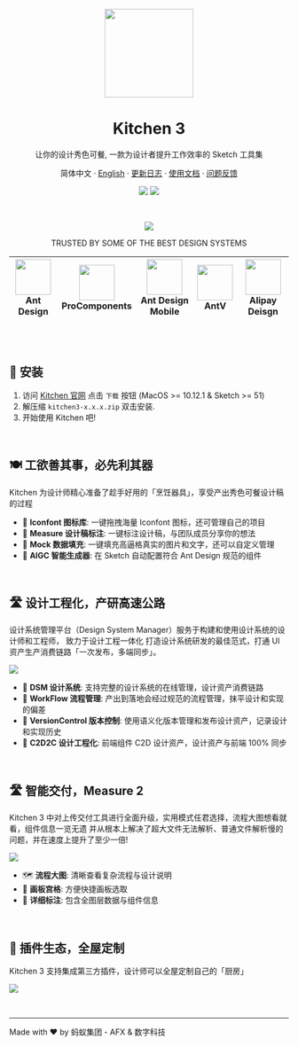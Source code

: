 <p align="center">
  <img width="160" src="https://gw.alipayobjects.com/mdn/rms_7d1485/afts/img/A*XDYxSJXBjjwAAAAAAAAAAAAAARQnAQ">
</p>
<h1 align="center">Kitchen 3</h1>

<div align="center">

让你的设计秀色可餐, 一款为设计者提升工作效率的 Sketch 工具集

简体中文 · [English](./README_EN.md) · [更新日志][changelog] · [使用文档][docs] · [问题反馈][issues]

[![][website-shield]][website-url] [![][sketch-plugin]][sketch-plugin-url]

<br/>

[![][banner-url]][video-url]

TRUSTED BY SOME OF THE BEST DESIGN SYSTEMS

| <img width="64" src="https://gw.alipayobjects.com/zos/hitu-asset/c88e3678-6900-4289-8538-31367c2d30f2/hitu-1609235995955-image.png"><br/>Ant Design | <img width="64" src="https://gw.alipayobjects.com/zos/hitu-asset/562e1bb6-edd1-4c87-8e5c-fa01b768b7c8/hitu-1617851234091-image.png"><br/>ProComponents | <img width="64" src="https://gw.alipayobjects.com/zos/hitu-asset/571a5287-ed4f-40cb-ae9f-26f9d7cdd83b/hitu-1653014137511-image.png"><br/>Ant Design Mobile | <img width="64" src="https://gw.alipayobjects.com/zos/hitu-asset/dc1a5be1-5ad3-4bb0-b96e-60ab014fd6d4/hitu-1610945940945-image.png"><br/>AntV | <img width="64" src="https://gw.alipayobjects.com/zos/hitu-asset/a6bf910f-42a3-4625-92b8-5ec85a7f2f53/hitu-1609728727007-image.png"><br/>Alipay Deisgn |
| --- | --- | --- | --- | --- |

</div>


<br/>
<br/>

## 🍔 安装

1. 访问 [Kitchen 官网](https://kitchen.alipay.com) 点击 `下载` 按钮 (MacOS >= 10.12.1 & Sketch >= 51)
2. 解压缩 `kitchen3-x.x.x.zip` 双击安装.
3. 开始使用 Kitchen 吧!

<br/>

## 🍽️ 工欲善其事，必先利其器

Kitchen 为设计师精心准备了趁手好用的「烹饪器具」，享受产出秀色可餐设计稿的过程

- 🥗 **Iconfont 图标库**: 一键拖拽海量 Iconfont 图标，还可管理自己的项目
- 🥩 **Measure 设计稿标注**: 一键标注设计稿，与团队成员分享你的想法
- 🍧 **Mock 数据填充**: 一键填充高逼格真实的图片和文字，还可以自定义管理
- 🍷 **AIGC 智能生成器**: 在 Sketch 自动配置符合 Ant Design 规范的组件

<br/>

## 🛣️ 设计工程化，产研高速公路

设计系统管理平台（Design System Manager）服务于构建和使用设计系统的设计师和工程师， 致力于设计工程一体化
打造设计系统研发的最佳范式，打通 UI 资产生产消费链路「一次发布，多端同步」。

[![][preview-1]][preview-1-url]

- 🥗 **DSM 设计系统**: 支持完整的设计系统的在线管理，设计资产消费链路
- 🥩 **WorkFlow 流程管理**: 产出到落地会经过规范的流程管理，抹平设计和实现的偏差
- 🍧 **VersionControl 版本控制**: 使用语义化版本管理和发布设计资产，记录设计和实现历史
- 🍷 **C2D2C 设计工程化**: 前端组件 C2D 设计资产，设计资产与前端 100% 同步

<br/>

## 🛣️ 智能交付，Measure 2

Kitchen 3 中对上传交付工具进行全面升级，实用模式任君选择，流程大图想看就看，组件信息一览无遗
并从根本上解决了超大文件无法解析、普通文件解析慢的问题，并在速度上提升了至少一倍!

[![][preview-2]][preview-2-url]

- 🗺️ **流程大图**: 清晰查看复杂流程与设计说明
- 🍱 **画板宫格**: 方便快捷画板选取
- 📏 **详细标注**: 包含全图层数据与组件信息

<br/>

## 🧩 插件生态，全屋定制

Kitchen 3 支持集成第三方插件，设计师可以全屋定制自己的「厨房」

![][preview-3]

<br/>

---

Made with ❤️ by 蚂蚁集团 - AFX & 数字科技

[changelog]: https://kitchen.alipay.com/changelog
[docs]: https://yuque.antfin-inc.com/kitchen/kitchen-meal
[issues]: https://yuque.antfin-inc.com/r/kitchen/issues
[website-shield]: https://img.shields.io/website?down_message=offline&label=kitchen.alipay.com&logo=data%3Aimage%2Fsvg%2Bxml%3Bbase64%2CPHN2ZyB4bWxucz0iaHR0cDovL3d3dy53My5vcmcvMjAwMC9zdmciIHZpZXdCb3g9IjAgMCAyOCAyOCI%2BPHBhdGggZmlsbD0iI2ZmZiIgZmlsbC1ydWxlPSJub256ZXJvIiBkPSJNMjQuODYgMGEzLjE0IDMuMTQgMCAwMTIuMjIgNS4zNmwtOC42NTIgOC42MjggOC42NTIgOC42NTJBMy4xNCAzLjE0IDAgMDEyNC44NiAyOEg1YTUgNSAwIDAxLTUtNVYzLjE0QTMuMTQgMy4xNCAwIDAxMy4wMDIuMDA0TDMuMTEzIDBIMy44ODRMMjQuODYgMHpNMTAgMTRhNCA0IDAgMTAwIDggNCA0IDAgMDAwLTh6TTI0Ljg2IDJMNi40MzkgMS45OTlsMTAuNTc0IDEwLjU3NCA4LjY1My04LjYyOGMuMTg2LS4xODcuMjk5LS40MjQuMzI3LS42NzhMMjYgMy4xNEMyNiAyLjUxIDI1LjQ5IDIgMjQuODYgMnoiLz48L3N2Zz4%3D&logoColor=white&style=flat-square&up_message=online&url=https%3A%2F%2Fkitchen.alipay.com
[website-url]: https://kitchen.alipay.com
[sketch-plugin]: https://img.shields.io/badge/Sketch-Plugin-yellow?style=flat-square&logo=sketch&logoColor=white
[sketch-plugin-url]: https://www.sketch.com/
[banner-url]: https://gw.alipayobjects.com/zos/kitchen/wYeNfX%24cRI/banner.webp
[video-url]: https://gw.alipayobjects.com/mdn/rms_7d1485/afts/file/A*YYx9RqffYpEAAAAAAAAAAAAAARQnAQ
[preview-1]: https://gw.alipayobjects.com/zos/kitchen/DsLqZAYzWn/preview1.webp
[preview-1-url]: https://www.yuque.com/kitchen/changelog/seeconf-2022
[preview-2]: https://gw.alipayobjects.com/zos/kitchen/dmVHGuYJIn/preview2.webp
[preview-2-url]: https://kitchen.alipay.com/measure/index.html
[preview-3]: https://gw.alipayobjects.com/zos/kitchen/Kb53Me5ziI/preview3.webp

